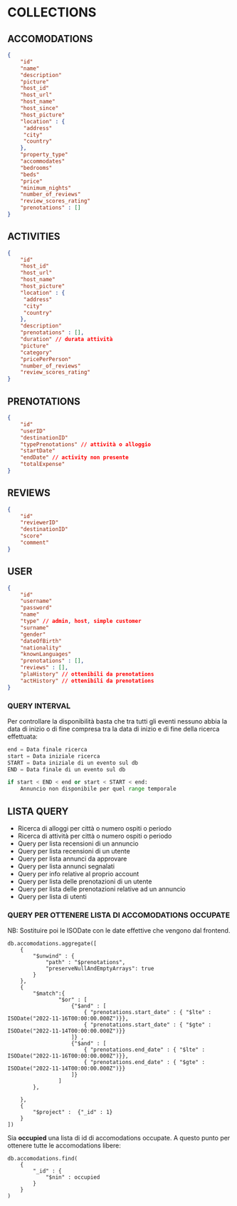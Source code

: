 # COLLECTIONS

## ACCOMODATIONS

```JSON
{
    "id"
    "name"
    "description"
    "picture"
    "host_id"
    "host_url"
    "host_name"
    "host_since"
    "host_picture"
    "location" : {
     "address"
     "city"
     "country"
    },
    "property_type"
    "accommodates"
    "bedrooms"
    "beds"
    "price"
    "minimum_nights"
    "number_of_reviews"
    "review_scores_rating"
    "prenotations" : []
}
```

## ACTIVITIES
```JSON
{
    "id"
    "host_id"
    "host_url"
    "host_name"
    "host_picture"
    "location" : {
     "address"
     "city"
     "country"
    },
    "description"
    "prenotations" : [],
    "duration" // durata attività
    "picture"
    "category"
    "pricePerPerson"
    "number_of_reviews"
    "review_scores_rating"
}
```

## PRENOTATIONS
```JSON
{
    "id"
    "userID"
    "destinationID"
    "typePrenotations" // attività o alloggio
    "startDate"
    "endDate" // activity non presente
    "totalExpense"
}
```

## REVIEWS
```JSON
{
    "id"
    "reviewerID"
    "destinationID"
    "score"
    "comment"
}
```

## USER
```JSON
{
    "id"
    "username"
    "password"
    "name"
    "type" // admin, host, simple customer
    "surname"
    "gender"
    "dateOfBirth"
    "nationality"
    "knownLanguages"
    "prenotations" : [],
    "reviews" : [],
    "plaHistory" // ottenibili da prenotations
    "actHistory" // ottenibili da prenotations
}
```


### QUERY INTERVAL
Per controllare la disponibilità basta che tra tutti gli eventi nessuno abbia la data di inizio o di fine compresa tra la data di inizio e di fine della ricerca effettuata:
```python
end = Data finale ricerca
start = Data iniziale ricerca
START = Data iniziale di un evento sul db
END = Data finale di un evento sul db

if start < END < end or start < START < end:
    Annuncio non disponibile per quel range temporale
```

## LISTA QUERY
 - Ricerca di alloggi per città o numero ospiti o periodo
 - Ricerca di attività per città o numero ospiti o periodo
 - Query per lista recensioni di un annuncio
 - Query per lista recensioni di un utente
 - Query per lista annunci da approvare
 - Query per lista annunci segnalati
 - Query per info relative al proprio account
 - Query per lista delle prenotazioni di un utente
 - Query per lista delle prenotazioni relative ad un annuncio
 - Query per lista di utenti

### QUERY PER OTTENERE LISTA DI ACCOMODATIONS OCCUPATE
NB: Sostituire poi le ISODate con le date effettive che vengono dal frontend.
```mongodb
db.accomodations.aggregate([
    {
        "$unwind" : {
            "path" : "$prenotations",
            "preserveNullAndEmptyArrays": true
        }
    },
    {
        "$match":{
                "$or" : [
                    {"$and" : [
                        { "prenotations.start_date" : { "$lte" : ISODate("2022-11-16T00:00:00.000Z")}},
                        { "prenotations.start_date" : { "$gte" : ISODate("2022-11-14T00:00:00.000Z")}}
                    ]} ,
                    {"$and" : [
                        { "prenotations.end_date" : { "$lte" : ISODate("2022-11-16T00:00:00.000Z")}},
                        { "prenotations.end_date" : { "$gte" : ISODate("2022-11-14T00:00:00.000Z")}}
                    ]} 
                ]
        },
        
    },
    {
        "$project" :  {"_id" : 1}
    }
])
```

Sia **occupied** una lista di id di accomodations occupate. A questo punto per ottenere tutte le accomodations libere:

```mongodb
db.accomodations.find(
    {
        "_id" : {
            "$nin" : occupied
        }
    }
)
```